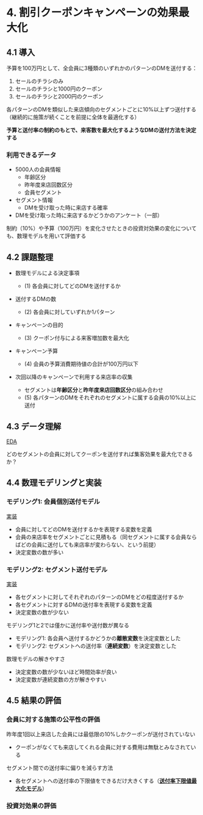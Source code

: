 # 4. 割引クーポンキャンペーンの効果最大化

## 4.1 導入

予算を100万円として、全会員に3種類のいずれかのパターンのDMを送付する：

1. セールのチラシのみ
2. セールのチラシと1000円のクーポン
3. セールのチラシと2000円のクーポン

各パターンのDMを類似した来店傾向のセグメントごとに10%以上ずつ送付する
（継続的に施策が続くことを前提に全体を最適化する）

**予算と送付率の制約のもとで、来客数を最大化するようなDMの送付方法を決定する**

### 利用できるデータ

- 5000人の会員情報
  - 年齢区分
  - 昨年度来店回数区分
  - 会員セグメント
- セグメント情報
  - DMを受け取った時に来店する確率
- DMを受け取った時に来店するかどうかのアンケート（一部）

制約（10%）や予算（100万円）を変化させたときの投資対効果の変化についても、数理モデルを用いて評価する

## 4.2 課題整理

- 数理モデルによる決定事項
  - (1) 各会員に対してどのDMを送付するか

- 送付するDMの数
  - (2) 各会員に対していずれか1パターン

- キャンペーンの目的
  - (3) クーポン付与による来客増加数を最大化

- キャンペーン予算
  - (4) 会員の予算消費期待値の合計が100万円以下

- 次回以降のキャンペーンで利用する来店率の収集
  - セグメントは**年齢区分**と**昨年度来店回数区分**の組み合わせ
  - (5) 各パターンのDMをそれぞれのセグメントに属する会員の10%以上に送付

## 4.3 データ理解

[EDA](eda.ipynb)

どのセグメントの会員に対してクーポンを送付すれば集客効果を最大化できるか？

## 4.4 数理モデリングと実装

### モデリング1: 会員個別送付モデル

[実装](model1.py)

- 会員に対してどのDMを送付するかを表現する変数を定義
- 会員の来店率をセグメントごとに見積もる（同セグメントに属する会員ならばどの会員に送付しても来店率が変わらない、という前提）
- 決定変数の数が多い

### モデリング2: セグメント送付モデル

[実装](model2.py)

- 各セグメントに対してそれぞれのパターンのDMをどの程度送付するか
- 各セグメントに対するDMの送付率を表現する変数を定義
- 決定変数の数が少ない

モデリング1と2では僅かに送付率や送付数が異なる

- モデリング1: 各会員へ送付するかどうかの**離散変数**を決定変数とした
- モデリング2: セグメントへの送付率（**連続変数**）を決定変数とした

数理モデルの解きやすさ

- 決定変数の数が少ないほど時間効率が良い
- 決定変数が連続変数の方が解きやすい

## 4.5 結果の評価

### 会員に対する施策の公平性の評価

昨年度1回以上来店した会員には最低限の10%しかクーポンが送付されていない

- クーポンがなくても来店してくれる会員に対する費用は無駄とみなされている

セグメント間での送付率に偏りを減らす方法

- 各セグメントへの送付率の下限値をできるだけ大きくする（**[送付率下限値最大化モデル](model3.py)**）

### 投資対効果の評価